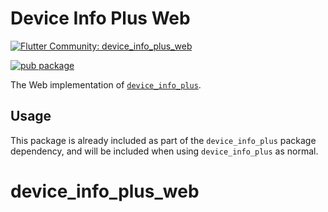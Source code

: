 # Device Info Plus Web

[![Flutter Community: device_info_plus_web](https://fluttercommunity.dev/_github/header/device_info_plus_web)](https://github.com/fluttercommunity/community)

[![pub package](https://img.shields.io/pub/v/device_info_plus_web.svg)](https://pub.dev/packages/device_info_plus_web)

The Web implementation of [`device_info_plus`](https://pub.dev/packages/device_info_plus).

## Usage

This package is already included as part of the `device_info_plus` package dependency, and will
be included when using `device_info_plus` as normal.
# device_info_plus_web
